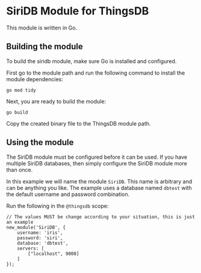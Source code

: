 # SiriDB Module for ThingsDB

This module is written in Go.

## Building the module

To build the siridb module, make sure Go is installed and configured.

First go to the module path and run the following command to install the module dependencies:

```
go mod tidy
```

Next, you are ready to build the module:

```
go build
```

Copy the created binary file to the ThingsDB module path.

## Using the module

The SiriDB module must be configured before it can be used. If you have multiple SiriDB databases, then simply configure the SiriDB module more than once.

In this example we will name the module `SiriDB`. This name is arbitrary and can be anything you like. The example uses a database named `dbtest` with the
default username and password combination.

Run the following in the `@thingsdb` scope:

```
// The values MUST be change according to your situation, this is just an example
new_module('SiriDB', {
    username: 'iris',
    password: 'siri',
    database: 'dbtest',
    servers: [
        ["localhost", 9000]
    ]
});
```


